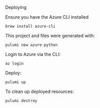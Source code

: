 Deploying

Ensure you have the Azure CLI installed

```
brew install azure-cli
```

This project and files were generated with:
```
pulumi new azure-python
```

Login to Azure via the CLI:
```
az login
```

Deploy:
```
pulumi up
```

To clean up deployed resources:
```
pulumi destroy
```
